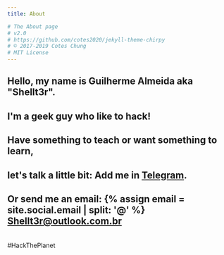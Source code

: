 ```yaml
---
title: About

# The About page
# v2.0
# https://github.com/cotes2020/jekyll-theme-chirpy
# © 2017-2019 Cotes Chung
# MIT License
---
```


<div>
  <h2>Hello, my name is Guilherme Almeida aka "Shellt3r".</h2>
  <h2>I'm a geek guy who like to hack!</h2>
  <h2>Have something to teach or want something to learn,</h2>
  <h2>let's talk a little bit: Add me in <a href="https://t.me/shellt3r" target="_blank">Telegram</a>.</h2>
  <h2>Or send me an email: {% assign email = site.social.email | split: '@' %}
  <a href="javascript:window.open('mailto:' + ['{{ email[0] }}','{{ email[1] }}'].join('@'))">Shellt3r@outlook.com.br</a></h2>
  <br>
  <span class="highlighter-rouge">#HackThePlanet</span>
</div>

